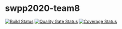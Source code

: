 # swpp2020-team8

[![Build Status](https://travis-ci.org/swsnu/swpp2020-team8.svg?branch=main)](https://travis-ci.org/swsnu/swpp2020-team8)
[![Quality Gate Status](https://sonarcloud.io/api/project_badges/measure?project=swsnu_swpp2020-team8&metric=alert_status)](https://sonarcloud.io/dashboard?id=swsnu_swpp2020-team8)
[![Coverage Status](https://coveralls.io/repos/github/swsnu/swpp2020-team8/badge.svg?branch=main)](https://coveralls.io/github/swsnu/swpp2020-team8?branch=main)
